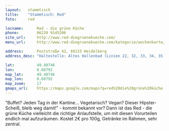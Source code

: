 ```yaml
---
layout:   stammtisch
title:    "Stammtisch: Red"
foto:     red

locname:      Red - die grüne Küche
phone:        06220 9145206
site_url:     http://www.red-diegruenekueche.com/
menu_url:     http://www.red-diegruenekueche.com/kategorie/wochenkarte/

address:      Poststraße 42, 69115 Heidelberg
address_desc: "Haltestelle: Altes Hallenbad (Linien 22, 32, 33, 34, 35) und Stadtbücherei (Linien 5, 21, 23, 26, 33, 34)"

lat:          49.40746
lon:          8.68792
map_lat:      49.40746
map_lon:      8.68792
map_zoom:     17
gmaps_url:    https://maps.google.com/maps?q=red%20die%20grüne%20küche
---
```

"Buffet? Jeden Tag in der Kantine… Vegetarisch? Vegan? Dieser Hipster-Scheiß,
bleib weg damit!" - kommt bekannt vor? Dann ist das Red - die grüne Küche
vielleicht die richtige Anlaufstelle, um mit diesen Vorurteilen endlich mal
aufzuräumen. Kostet 2€ pro 100g, Getränke im Rahmen, sehr zentral.
